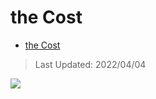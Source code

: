 # the Cost

- [the Cost](https://zhuanlan.zhihu.com/p/492800664)

>Last Updated: 2022/04/04


![](https://pic3.zhimg.com/80/v2-13e1615ee14d6437515e24daa68d577a_1440w.jpg)
